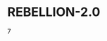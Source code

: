 # REBELLION-2.0                                                                                                          

7
